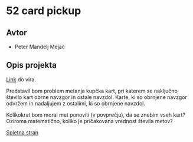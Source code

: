 # 52 card pickup

## Avtor
* Peter Mandelj Mejač

## Opis projekta
[Link](https://datagenetics.com/blog/september52021/index.html) do vira.

Predstavil bom problem metanja kupčka kart, pri katerem se naključno število kart obrne navzgor in ostale navzdol. 
Karte, ki so obrnjene navzgor odvržem in nadaljujem z ostalimi, ki so obrnjene navzdol. 

Kolikokrat bom moral met ponoviti (v povprečju), da se znebim vseh kart? Oziroma matematično, koliko je pričakovana vrednost števila metov?

[Spletna stran](https://petermmejac.github.io/Remark-predstavitev)
